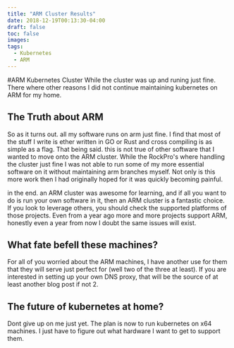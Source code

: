 ```yaml
---
title: "ARM Cluster Results"
date: 2018-12-19T00:13:30-04:00
draft: false  
toc: false
images:
tags: 
  - Kubernetes
  - ARM
---
```


#ARM Kubernetes Cluster
While the cluster was up and runing just fine. There where other reasons I did not continue maintaining kubernetes on ARM for my home.

## The Truth about ARM
So as it turns out. all my software runs on arm just fine. I find that most of the stuff I write is ether written in GO or Rust and cross compiling is as simple as a flag. That being said. this is not true of other software that I wanted to move onto the ARM cluster. While the RockPro's where handling the cluster just fine I was not able to run some of my more essential software on it without maintaining arm branches myself. Not only is this more work then I had originally hoped for it was quickly becoming painful.

in the end. an ARM cluster was awesome for learning, and if all you want to do is run your own software in it, then an ARM cluster is a fantastic choice. If you look to leverage others, you should check the supported platforms of those projects. Even from a year ago more and more projects support ARM, honestly even a year from now I doubt the same issues will exist.

## What fate befell these machines?
For all of you worried about the ARM machines, I have another use for them that they will serve just perfect for (well two of the three at least). If you are interested in setting up your own DNS proxy, that will be the source of at least another blog post if not 2.

## The future of kubernetes at home?
Dont give up on me just yet. The plan is now to run kubernetes on x64 machines. I just have to figure out what hardware I want to get to support them.